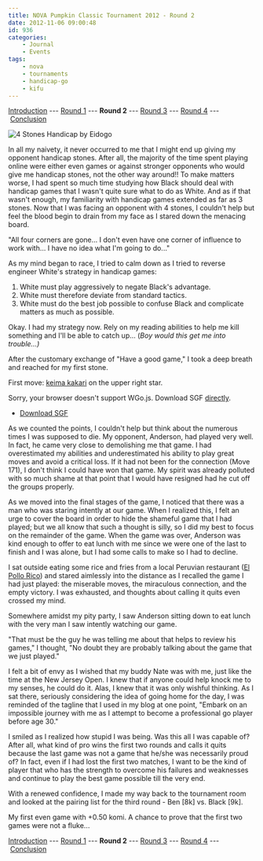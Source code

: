 ```yaml
---
title: NOVA Pumpkin Classic Tournament 2012 - Round 2
date: 2012-11-06 09:00:48
id: 936
categories:
	- Journal
	- Events
tags:
	- nova
	- tournaments
	- handicap-go
	- kifu
---
```


[Introduction](http://www.bengozen.com/nova-pumpkin-class-2012-intro/ "NOVA Pumpkin Classic Tournament 2012 — Introduction") --- [Round 1](http://www.bengozen.com/nova-pumpkin-classic-tournament-2012-round-1/ "NOVA Pumpkin Classic Tournament 2012 — Round 1") --- **Round 2** --- [Round 3](http://www.bengozen.com/nova-pumpkin-classic-tournament-2012-round-3/ "NOVA Pumpkin Classic Tournament 2012 — Round 3") --- [Round 4](http://www.bengozen.com/nova-pumpkin-classic-tournament-2012-round-4/ "NOVA Pumpkin Classic Tournament 2012 — Round 4") --- [Conclusion](http://www.bengozen.com/nova-pumpkin-classic-tournament-2012-conclusion/ "NOVA Pumpkin Classic Tournament 2012 — Conclusion")

![4 Stones Handicap by Eidogo](/images/2012/11/4-stones.png "4 Stones Handicap")

In all my naivety, it never occurred to me that I might end up giving my opponent handicap stones. After all, the majority of the time spent playing online were either even games or against stronger opponents who would give me handicap stones, not the other way around!! To make matters worse, I had spent so much time studying how Black should deal with handicap games that I wasn't quite sure what to do as White. And as if that wasn't enough, my familiarity with handicap games extended as far as 3 stones. Now that I was facing an opponent with 4 stones, I couldn't help but feel the blood begin to drain from my face as I stared down the menacing board.

"All four corners are gone... I don't even have one corner of influence to work with... I have no idea what I'm going to do..."

<!--more-->

As my mind began to race, I tried to calm down as I tried to reverse engineer White's strategy in handicap games:

1.  White must play aggressively to negate Black's advantage.
2.  White must therefore deviate from standard tactics.
3.  White must do the best job possible to confuse Black and complicate matters as much as possible.

Okay. I had my strategy now. Rely on my reading abilities to help me kill something and I'll be able to catch up... (_Boy would this get me into trouble...)_

After the customary exchange of "Have a good game," I took a deep breath and reached for my first stone.

First move: [keima kakari](http://senseis.xmp.net/?KeimaKakari "Keima Kakari") on the upper right star.

<article>
	<section data-wgo="/kifu/2012/2012.11.06-NOVA-PC-Round-2.sgf" data-wgo-enablewheel="false" style="width: 100%">
	  <p>Sorry, your browser doesn't support WGo.js. Download SGF <a href="/kifu/2012/2012.11.06-NOVA-PC-Round-2.sgf">directly</a>.</p>
	</section>
	<div><ul><li><a href="/kifu/2012/2012.11.06-NOVA-PC-Round-2.sgf">Download SGF</a></li></ul></div>
</article>

As we counted the points, I couldn't help but think about the numerous times I was supposed to die. My opponent, Anderson, had played very well. In fact, he came very close to demolishing me that game. I had overestimated my abilities and underestimated his ability to play great moves and avoid a critical loss. If it had not been for the connection (Move 171), I don't think I could have won that game. My spirit was already polluted with so much shame at that point that I would have resigned had he cut off the groups properly.

As we moved into the final stages of the game, I noticed that there was a man who was staring intently at our game. When I realized this, I felt an urge to cover the board in order to hide the shameful game that I had played; but we all know that such a thought is silly, so I did my best to focus on the remainder of the game. When the game was over, Anderson was kind enough to offer to eat lunch with me since we were one of the last to finish and I was alone, but I had some calls to make so I had to decline.

I sat outside eating some rice and fries from a local Peruvian restaurant ([El Pollo Rico](http://www.yelp.com/biz/el-pollo-rico-arlington "El Pollo Rico Yelp")) and stared aimlessly into the distance as I recalled the game I had just played: the miserable moves, the miraculous connection, and the empty victory. I was exhausted, and thoughts about calling it quits even crossed my mind.

Somewhere amidst my pity party, I saw Anderson sitting down to eat lunch with the very man I saw intently watching our game.

"That must be the guy he was telling me about that helps to review his games," I thought, "No doubt they are probably talking about the game that we just played."

I felt a bit of envy as I wished that my buddy Nate was with me, just like the time at the New Jersey Open. I knew that if anyone could help knock me to my senses, he could do it. Alas, I knew that it was only wishful thinking. As I sat there, seriously considering the idea of going home for the day, I was reminded of the tagline that I used in my blog at one point, "Embark on an impossible journey with me as I attempt to become a professional go player before age 30."

I smiled as I realized how stupid I was being. Was this all I was capable of? After all, what kind of pro wins the first two rounds and calls it quits because the last game was not a game that he/she was necessarily proud of? In fact, even if I had lost the first two matches, I want to be the kind of player that who has the strength to overcome his failures and weaknesses and continue to play the best game possible till the very end.

With a renewed confidence, I made my way back to the tournament room and looked at the pairing list for the third round - Ben [8k] vs. Black [9k].

My first even game with +0.50 komi. A chance to prove that the first two games were not a fluke...

[Introduction](http://www.bengozen.com/nova-pumpkin-class-2012-intro/ "NOVA Pumpkin Classic Tournament 2012 — Introduction") --- [Round 1](http://www.bengozen.com/nova-pumpkin-classic-tournament-2012-round-1/ "NOVA Pumpkin Classic Tournament 2012 — Round 1") --- **Round 2** --- [Round 3](http://www.bengozen.com/nova-pumpkin-classic-tournament-2012-round-3/ "NOVA Pumpkin Classic Tournament 2012 — Round 3") --- [Round 4](http://www.bengozen.com/nova-pumpkin-classic-tournament-2012-round-4/ "NOVA Pumpkin Classic Tournament 2012 — Round 4") --- [Conclusion](http://www.bengozen.com/nova-pumpkin-classic-tournament-2012-conclusion/ "NOVA Pumpkin Classic Tournament 2012 — Conclusion")